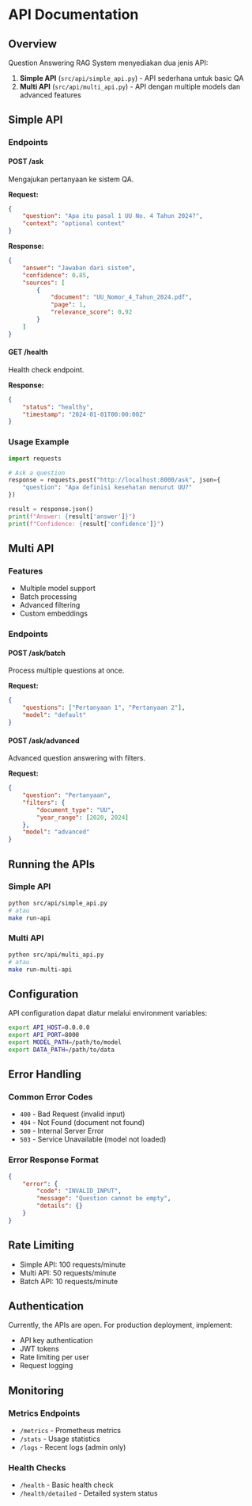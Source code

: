 # API Documentation

## Overview

Question Answering RAG System menyediakan dua jenis API:

1. **Simple API** (`src/api/simple_api.py`) - API sederhana untuk basic QA
2. **Multi API** (`src/api/multi_api.py`) - API dengan multiple models dan advanced features

## Simple API

### Endpoints

#### POST /ask

Mengajukan pertanyaan ke sistem QA.

**Request:**

```json
{
    "question": "Apa itu pasal 1 UU No. 4 Tahun 2024?",
    "context": "optional context"
}
```

**Response:**

```json
{
    "answer": "Jawaban dari sistem",
    "confidence": 0.85,
    "sources": [
        {
            "document": "UU_Nomor_4_Tahun_2024.pdf",
            "page": 1,
            "relevance_score": 0.92
        }
    ]
}
```

#### GET /health

Health check endpoint.

**Response:**

```json
{
    "status": "healthy",
    "timestamp": "2024-01-01T00:00:00Z"
}
```

### Usage Example

```python
import requests

# Ask a question
response = requests.post("http://localhost:8000/ask", json={
    "question": "Apa definisi kesehatan menurut UU?"
})

result = response.json()
print(f"Answer: {result['answer']}")
print(f"Confidence: {result['confidence']}")
```

## Multi API

### Features

-   Multiple model support
-   Batch processing
-   Advanced filtering
-   Custom embeddings

### Endpoints

#### POST /ask/batch

Process multiple questions at once.

**Request:**

```json
{
    "questions": ["Pertanyaan 1", "Pertanyaan 2"],
    "model": "default"
}
```

#### POST /ask/advanced

Advanced question answering with filters.

**Request:**

```json
{
    "question": "Pertanyaan",
    "filters": {
        "document_type": "UU",
        "year_range": [2020, 2024]
    },
    "model": "advanced"
}
```

## Running the APIs

### Simple API

```bash
python src/api/simple_api.py
# atau
make run-api
```

### Multi API

```bash
python src/api/multi_api.py
# atau
make run-multi-api
```

## Configuration

API configuration dapat diatur melalui environment variables:

```bash
export API_HOST=0.0.0.0
export API_PORT=8000
export MODEL_PATH=/path/to/model
export DATA_PATH=/path/to/data
```

## Error Handling

### Common Error Codes

-   `400` - Bad Request (invalid input)
-   `404` - Not Found (document not found)
-   `500` - Internal Server Error
-   `503` - Service Unavailable (model not loaded)

### Error Response Format

```json
{
    "error": {
        "code": "INVALID_INPUT",
        "message": "Question cannot be empty",
        "details": {}
    }
}
```

## Rate Limiting

-   Simple API: 100 requests/minute
-   Multi API: 50 requests/minute
-   Batch API: 10 requests/minute

## Authentication

Currently, the APIs are open. For production deployment, implement:

-   API key authentication
-   JWT tokens
-   Rate limiting per user
-   Request logging

## Monitoring

### Metrics Endpoints

-   `/metrics` - Prometheus metrics
-   `/stats` - Usage statistics
-   `/logs` - Recent logs (admin only)

### Health Checks

-   `/health` - Basic health check
-   `/health/detailed` - Detailed system status
